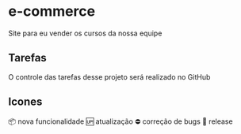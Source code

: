 # e-commerce
Site para eu vender os cursos da nossa equipe

## Tarefas

O controle das tarefas desse projeto será realizado no GitHub

## Icones

:package: nova funcionalidade
:up: atualização
:no_entry: correção de bugs
:checkered_flag: release